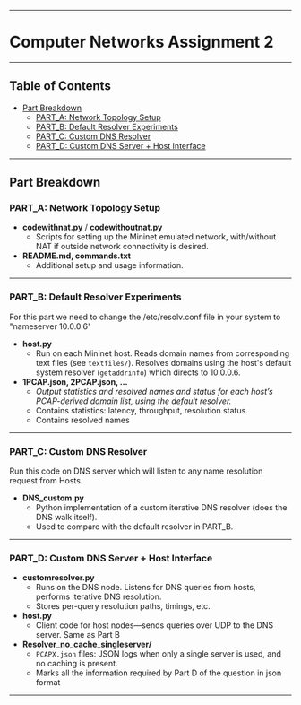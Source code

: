 
***

# Computer Networks Assignment 2

***

## Table of Contents

- [Part Breakdown](#part-breakdown)
  - [PART_A: Network Topology Setup](#part_a-network-topology-setup)
  - [PART_B: Default Resolver Experiments](#part_b-default-resolver-experiments)
  - [PART_C: Custom DNS Resolver](#part_c-custom-dns-resolver)
  - [PART_D: Custom DNS Server + Host Interface](#part_d-custom-dns-server-host-interface)
***

## Part Breakdown

### PART_A: Network Topology Setup

- **codewithnat.py** / **codewithoutnat.py**  
  - Scripts for setting up the Mininet emulated network, with/without NAT if outside network connectivity is desired.
- **README.md, commands.txt**  
  - Additional setup and usage information.

***

### PART_B: Default Resolver Experiments

For this part we need to change the /etc/resolv.conf file in your system to "nameserver 10.0.0.6'

- **host.py**  
  - Run on each Mininet host. Reads domain names from corresponding text files (see `textfiles/`). Resolves domains using the host's default system resolver (`getaddrinfo`) which directs to 10.0.0.6.
- **1PCAP.json, 2PCAP.json, ...**  
  - *Output statistics and resolved names and status for each host’s PCAP-derived domain list, using the default resolver.*
  - Contains statistics: latency, throughput, resolution status.
  - Contains resolved names

***

### PART_C: Custom DNS Resolver

Run this code on DNS server which will listen to any name resolution request from Hosts.

- **DNS_custom.py**  
  - Python implementation of a custom iterative DNS resolver (does the DNS walk itself).
  - Used to compare with the default resolver in PART_B.

***

### PART_D: Custom DNS Server + Host Interface

- **customresolver.py**  
  - Runs on the DNS node. Listens for DNS queries from hosts, performs iterative DNS resolution.
  - Stores per-query resolution paths, timings, etc.
- **host.py**  
  - Client code for host nodes—sends queries over UDP to the DNS server. Same as Part B
- **Resolver_no_cache_singleserver/**  
  - `PCAPX.json` files: JSON logs when only a single server is used, and no caching is present.
  - Marks all the information required by Part D of the question in json format

***




